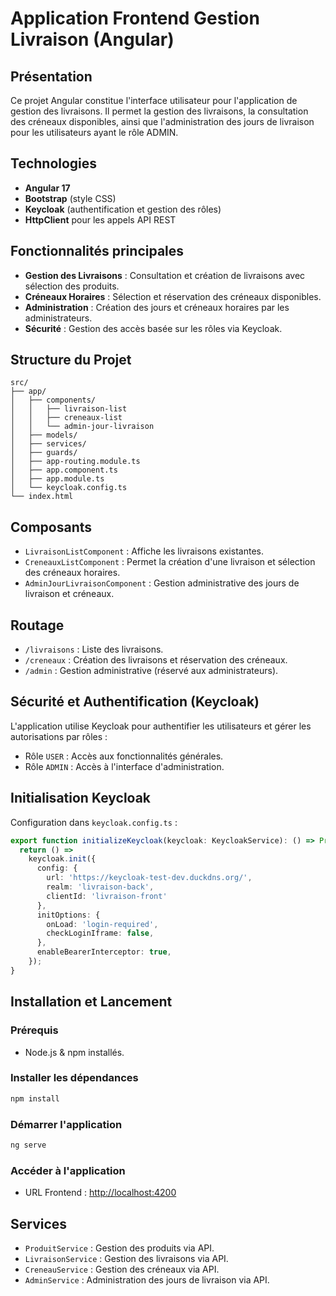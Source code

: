 # Application Frontend Gestion Livraison (Angular)

## Présentation
Ce projet Angular constitue l'interface utilisateur pour l'application de gestion des livraisons. Il permet la gestion des livraisons, la consultation des créneaux disponibles, ainsi que l'administration des jours de livraison pour les utilisateurs ayant le rôle ADMIN.

## Technologies
- **Angular 17**
- **Bootstrap** (style CSS)
- **Keycloak** (authentification et gestion des rôles)
- **HttpClient** pour les appels API REST

## Fonctionnalités principales
- **Gestion des Livraisons** : Consultation et création de livraisons avec sélection des produits.
- **Créneaux Horaires** : Sélection et réservation des créneaux disponibles.
- **Administration** : Création des jours et créneaux horaires par les administrateurs.
- **Sécurité** : Gestion des accès basée sur les rôles via Keycloak.

## Structure du Projet
```
src/
├── app/
│   ├── components/
│   │   ├── livraison-list
│   │   ├── creneaux-list
│   │   └── admin-jour-livraison
│   ├── models/
│   ├── services/
│   ├── guards/
│   ├── app-routing.module.ts
│   ├── app.component.ts
│   ├── app.module.ts
│   └── keycloak.config.ts
└── index.html
```

## Composants
- `LivraisonListComponent` : Affiche les livraisons existantes.
- `CreneauxListComponent` : Permet la création d'une livraison et sélection des créneaux horaires.
- `AdminJourLivraisonComponent` : Gestion administrative des jours de livraison et créneaux.

## Routage
- `/livraisons` : Liste des livraisons.
- `/creneaux` : Création des livraisons et réservation des créneaux.
- `/admin` : Gestion administrative (réservé aux administrateurs).

## Sécurité et Authentification (Keycloak)
L'application utilise Keycloak pour authentifier les utilisateurs et gérer les autorisations par rôles :
- Rôle `USER` : Accès aux fonctionnalités générales.
- Rôle `ADMIN` : Accès à l'interface d'administration.

## Initialisation Keycloak
Configuration dans `keycloak.config.ts` :
```typescript
export function initializeKeycloak(keycloak: KeycloakService): () => Promise<boolean> {
  return () =>
    keycloak.init({
      config: {
        url: 'https://keycloak-test-dev.duckdns.org/',
        realm: 'livraison-back',
        clientId: 'livraison-front'
      },
      initOptions: {
        onLoad: 'login-required',
        checkLoginIframe: false,
      },
      enableBearerInterceptor: true,
    });
}
```

## Installation et Lancement

### Prérequis
- Node.js & npm installés.

### Installer les dépendances
```bash
npm install
```

### Démarrer l'application
```bash
ng serve
```

### Accéder à l'application
- URL Frontend : [http://localhost:4200](http://localhost:4200)

## Services
- `ProduitService` : Gestion des produits via API.
- `LivraisonService` : Gestion des livraisons via API.
- `CreneauService` : Gestion des créneaux via API.
- `AdminService` : Administration des jours de livraison via API.
